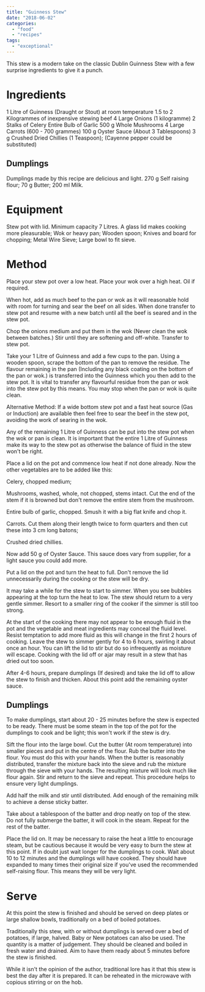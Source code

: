 ```yaml
---
title: "Guinness Stew"
date: "2018-06-02"
categories: 
  - "food"
  - "recipes"
tags: 
  - "exceptional"
---
```


This stew is a modern take on the classic Dublin Guinness Stew with a few surprise ingredients to give it a punch.

# Ingredients

1 Litre of Guinness (Draught or Stout) at room temperature 1.5 to 2 Kilogrammes of inexpensive stewing beef 4 Large Onions (1 kilogramme) 2 Stalks of Celery Entire Bulb of Garlic 500 g Whole Mushrooms 4 Large Carrots (600 - 700 grammes) 100 g Oyster Sauce (About 3 Tablespoons) 3 g Crushed Dried Chillies (1 Teaspoon); (Cayenne pepper could be substituted)

## Dumplings

Dumplings made by this recipe are delicious and light. 270 g Self raising flour; 70 g Butter; 200 ml Milk.

# Equipment

Stew pot with lid. Minimum capacity 7 Litres. A glass lid makes cooking more pleasurable; Wok or heavy pan; Wooden spoon; Knives and board for chopping; Metal Wire Sieve; Large bowl to fit sieve.

# Method

Place your stew pot over a low heat. Place your wok over a high heat. Oil if required.

When hot, add as much beef to the pan or wok as it will reasonable hold with room for turning and sear the beef on all sides. When done transfer to stew pot and resume with a new batch until all the beef is seared and in the stew pot.

Chop the onions medium and put them in the wok (Never clean the wok between batches.) Stir until they are softening and off-white. Transfer to stew pot.

Take your 1 Litre of Guinness and add a few cups to the pan. Using a wooden spoon, scrape the bottom of the pan to remove the residue. The flavour remaining in the pan (Including any black coating on the bottom of the pan or wok.) is transferred into the Guinness which you then add to the stew pot. It is vital to transfer any flavourful residue from the pan or wok into the stew pot by this means. You may stop when the pan or wok is quite clean.

Alternative Method: If a wide bottom stew pot and a fast heat source (Gas or Induction) are available then feel free to sear the beef in the stew pot, avoiding the work of searing in the wok.

Any of the remaining 1 Litre of Guinness can be put into the stew pot when the wok or pan is clean. It is important that the entire 1 Litre of Guinness make its way to the stew pot as otherwise the balance of fluid in the stew won't be right.

Place a lid on the pot and commence low heat if not done already. Now the other vegetables are to be added like this:

Celery, chopped medium;

Mushrooms, washed, whole, not chopped, stems intact. Cut the end of the stem if it is browned but don't remove the entire stem from the mushroom.

Entire bulb of garlic, chopped. Smush it with a big flat knife and chop it.

Carrots. Cut them along their length twice to form quarters and then cut these into 3 cm long batons;

Crushed dried chillies.

Now add 50 g of Oyster Sauce. This sauce does vary from supplier, for a light sauce you could add more.

Put a lid on the pot and turn the heat to full. Don't remove the lid unnecessarily during the cooking or the stew will be dry.

It may take a while for the stew to start to simmer. When you see bubbles appearing at the top turn the heat to low. The stew should return to a very gentle simmer. Resort to a smaller ring of the cooker if the simmer is still too strong.

At the start of the cooking there may not appear to be enough fluid in the pot and the vegetable and meat ingredients may conceal the fluid level. Resist temptation to add more fluid as this will change in the first 2 hours of cooking. Leave the stew to simmer gently for 4 to 6 hours, swirling it about once an hour. You can lift the lid to stir but do so infrequently as moisture will escape. Cooking with the lid off or ajar may result in a stew that has dried out too soon.

After 4-6 hours, prepare dumplings (If desired) and take the lid off to allow the stew to finish and thicken. About this point add the remaining oyster sauce.

## Dumplings

To make dumplings, start about 20 - 25 minutes before the stew is expected to be ready. There must be some steam in the top of the pot for the dumplings to cook and be light; this won't work if the stew is dry.

Sift the flour into the large bowl. Cut the butter (At room temperature) into smaller pieces and put in the centre of the flour. Rub the butter into the flour. You must do this with your hands. When the butter is reasonably distributed, transfer the mixture back into the sieve and rub the mixture through the sieve with your hands. The resulting mixture will look much like flour again. Stir and return to the sieve and repeat. This procedure helps to ensure very light dumplings.

Add half the milk and stir until distributed. Add enough of the remaining milk to achieve a dense sticky batter.

Take about a tablespoon of the batter and drop neatly on top of the stew. Do not fully submerge the batter, it will cook in the steam. Repeat for the rest of the batter.

Place the lid on. It may be necessary to raise the heat a little to encourage steam, but be cautious because it would be very easy to burn the stew at this point. If in doubt just wait longer for the dumplings to cook. Wait about 10 to 12 minutes and the dumplings will have cooked. They should have expanded to many times their original size if you've used the recommended self-raising flour. This means they will be very light.

# Serve

At this point the stew is finished and should be served on deep plates or large shallow bowls, traditionally on a bed of boiled potatoes.

Traditionally this stew, with or without dumplings is served over a bed of potatoes, if large, halved. Baby or New potatoes can also be used. The quantity is a matter of judgement. They should be cleaned and boiled in fresh water and drained. Aim to have them ready about 5 minutes before the stew is finished.

While it isn't the opinion of the author, traditional lore has it that this stew is best the day after it is prepared. It can be reheated in the microwave with copious stirring or on the hob.
